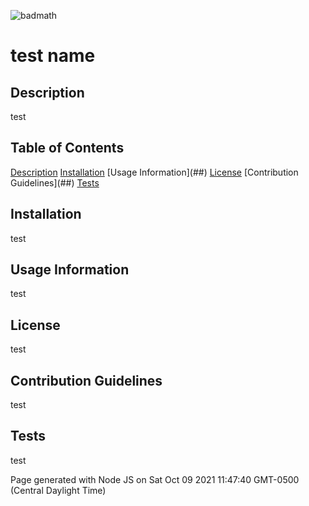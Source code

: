 
![badmath](https://img.shields.io/badge/License-MIT-red](test))   

# test name


## Description
test 
  
## Table of Contents
[Description](##Description)
[Installation](##Installation)
[Usage Information](##<Usage Information>)
[License](##License)
[Contribution Guidelines](##<Contribution Guidelines>)
[Tests](##Tests)


## Installation
test

## Usage Information 
test

## License 
test

## Contribution Guidelines
test

## Tests
test

Page generated with Node JS on Sat Oct 09 2021 11:47:40 GMT-0500 (Central Daylight Time) 

